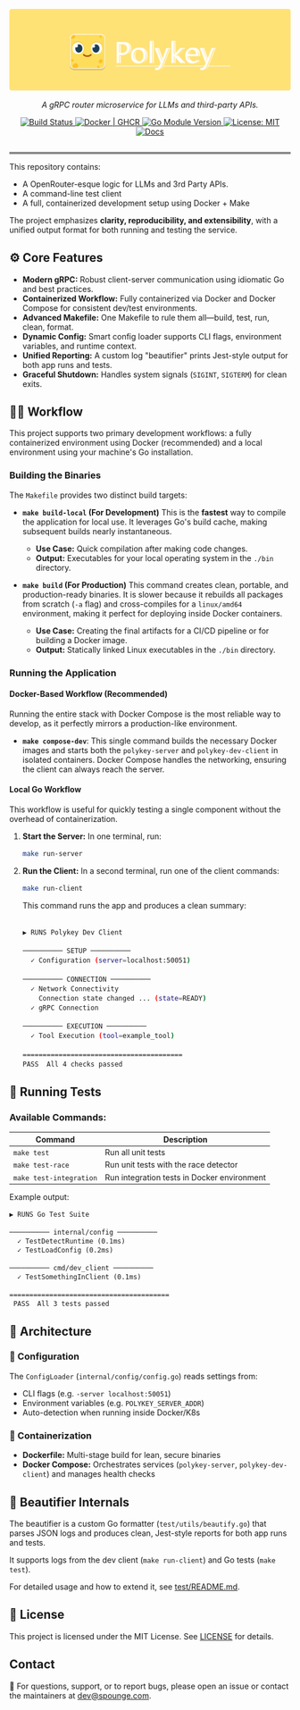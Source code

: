 <p align="center">
  <img src="./PolykeyBanner.png" alt="Polykey Banner" />
</p>

<p align="center">
  <em>A gRPC router microservice for LLMs and third-party APIs.</em>
</p>

<p align="center">
  <a href="https://github.com/SpoungeAI/polykey-service/actions/workflows/ci.yml">
    <img src="https://img.shields.io/github/actions/workflow/status/SpoungeAI/polykey-service/ci.yml?label=Build&style=flat&color=brightgreen" alt="Build Status" />
  </a>
  <a href="https://github.com/SpoungeAI/polykey-service/pkgs/container/polykey-service">
    <img src="https://img.shields.io/badge/Docker-GHCR-blue?logo=docker&style=flat" alt="Docker | GHCR" />
  </a>
  <a href="https://github.com/SpoungeAI/polykey-service/blob/main/go.mod">
    <img src="https://img.shields.io/github/go-mod/go-version/SpoungeAI/polykey-service?style=flat" alt="Go Module Version" />
  </a>
  <a href="./LICENSE">
    <img src="https://img.shields.io/badge/license-MIT-blue?style=flat" alt="License: MIT" />
  </a>
  <a href="https://github.com/SpoungeAI/polykey-service/wiki">
    <img src="https://img.shields.io/badge/docs-polykey--service-blue?style=flat" alt="Docs" />
  </a>
</p>


<hr style="width: 100%; height: 4px; background-color: #888; border: none; margin: 2em auto 1em;" />



This repository contains:
- A OpenRouter-esque logic for LLMs and 3rd Party APIs.
- A command-line test client
- A full, containerized development setup using Docker + Make

The project emphasizes **clarity, reproducibility, and extensibility**, with a unified output format for both running and testing the service.


## ⚙️ Core Features

- **Modern gRPC:** Robust client-server communication using idiomatic Go and best practices.
- **Containerized Workflow:** Fully containerized via Docker and Docker Compose for consistent dev/test environments.
- **Advanced Makefile:** One Makefile to rule them all—build, test, run, clean, format.
- **Dynamic Config:** Smart config loader supports CLI flags, environment variables, and runtime context.
- **Unified Reporting:** A custom log "beautifier" prints Jest-style output for both app runs and tests.
- **Graceful Shutdown:** Handles system signals (`SIGINT`, `SIGTERM`) for clean exits.

## 👨‍💻 Workflow


This project supports two primary development workflows: a fully containerized environment using Docker (recommended) and a local environment using your machine's Go installation.

### Building the Binaries

The `Makefile` provides two distinct build targets:

* **`make build-local` (For Development)**
    This is the **fastest** way to compile the application for local use. It leverages Go's build cache, making subsequent builds nearly instantaneous.
    -   **Use Case:** Quick compilation after making code changes.
    -   **Output:** Executables for your local operating system in the `./bin` directory.

* **`make build` (For Production)**
    This command creates clean, portable, and production-ready binaries. It is slower because it rebuilds all packages from scratch (`-a` flag) and cross-compiles for a `linux/amd64` environment, making it perfect for deploying inside Docker containers.
    -   **Use Case:** Creating the final artifacts for a CI/CD pipeline or for building a Docker image.
    -   **Output:** Statically linked Linux executables in the `./bin` directory.

### Running the Application

#### Docker-Based Workflow (Recommended)

Running the entire stack with Docker Compose is the most reliable way to develop, as it perfectly mirrors a production-like environment.

* **`make compose-dev`**: This single command builds the necessary Docker images and starts both the `polykey-server` and `polykey-dev-client` in isolated containers. Docker Compose handles the networking, ensuring the client can always reach the server.

#### Local Go Workflow

This workflow is useful for quickly testing a single component without the overhead of containerization.

1.  **Start the Server:** In one terminal, run:
    ```sh
    make run-server
    ```
2.  **Run the Client:** In a second terminal, run one of the client commands:
    ```sh
    make run-client
    ```

    This command runs the app and produces a clean summary:
    ```bash

    ▶ RUNS Polykey Dev Client

    ────────── SETUP ──────────
      ✓ Configuration (server=localhost:50051)

    ────────── CONNECTION ──────────
      ✓ Network Connectivity
        Connection state changed ... (state=READY)
      ✓ gRPC Connection

    ────────── EXECUTION ──────────
      ✓ Tool Execution (tool=example_tool)

    ========================================
    PASS  All 4 checks passed
    ```

## 🧪 Running Tests

### Available Commands:

| Command                 | Description                                 |
| ----------------------- | ------------------------------------------- |
| `make test`             | Run all unit tests                          |
| `make test-race`        | Run unit tests with the race detector       |
| `make test-integration` | Run integration tests in Docker environment |

Example output:

```
▶ RUNS Go Test Suite

────────── internal/config ──────────
  ✓ TestDetectRuntime (0.1ms)
  ✓ TestLoadConfig (0.2ms)

────────── cmd/dev_client ──────────
  ✓ TestSomethingInClient (0.1ms)

========================================
 PASS  All 3 tests passed
```

## 🧱 Architecture

### 🧩 Configuration

The `ConfigLoader` (`internal/config/config.go`) reads settings from:

* CLI flags (e.g. `-server localhost:50051`)
* Environment variables (e.g. `POLYKEY_SERVER_ADDR`)
* Auto-detection when running inside Docker/K8s

### 🐳 Containerization

* **Dockerfile:** Multi-stage build for lean, secure binaries
* **Docker Compose:** Orchestrates services (`polykey-server`, `polykey-dev-client`) and manages health checks

## 🎨 Beautifier Internals

The beautifier is a custom Go formatter (`test/utils/beautify.go`) that parses JSON logs and produces clean, Jest-style reports for both app runs and tests.

It supports logs from the dev client (`make run-client`) and Go tests (`make test`).

For detailed usage and how to extend it, see [test/README.md](test/README.md).

## 📄 License

This project is licensed under the MIT License. See [LICENSE](./LICENSE) for details.

## Contact

🧽 For questions, support, or to report bugs, please open an issue or contact the maintainers at [dev@spounge.com](mailto:dev@spounge.com).
